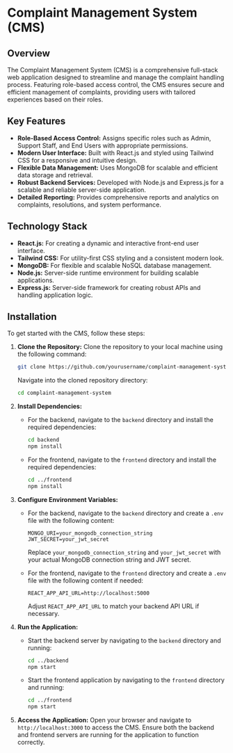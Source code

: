 # Complaint Management System (CMS)

## Overview

The Complaint Management System (CMS) is a comprehensive full-stack web application designed to streamline and manage the complaint handling process. Featuring role-based access control, the CMS ensures secure and efficient management of complaints, providing users with tailored experiences based on their roles.

## Key Features

- **Role-Based Access Control:** Assigns specific roles such as Admin, Support Staff, and End Users with appropriate permissions.
- **Modern User Interface:** Built with React.js and styled using Tailwind CSS for a responsive and intuitive design.
- **Flexible Data Management:** Uses MongoDB for scalable and efficient data storage and retrieval.
- **Robust Backend Services:** Developed with Node.js and Express.js for a scalable and reliable server-side application.
- **Detailed Reporting:** Provides comprehensive reports and analytics on complaints, resolutions, and system performance.

## Technology Stack

- **React.js:** For creating a dynamic and interactive front-end user interface.
- **Tailwind CSS:** For utility-first CSS styling and a consistent modern look.
- **MongoDB:** For flexible and scalable NoSQL database management.
- **Node.js:** Server-side runtime environment for building scalable applications.
- **Express.js:** Server-side framework for creating robust APIs and handling application logic.

## Installation

To get started with the CMS, follow these steps:

1. **Clone the Repository:**
   Clone the repository to your local machine using the following command:
   ```bash
   git clone https://github.com/yourusername/complaint-management-system.git
   ```
   Navigate into the cloned repository directory:
   ```bash
   cd complaint-management-system
   ```

2. **Install Dependencies:**
   * For the backend, navigate to the `backend` directory and install the required dependencies:
     ```bash
     cd backend
     npm install
     ```
   * For the frontend, navigate to the `frontend` directory and install the required dependencies:
     ```bash
     cd ../frontend
     npm install
     ```

3. **Configure Environment Variables:**
   * For the backend, navigate to the `backend` directory and create a `.env` file with the following content:
     ```
     MONGO_URI=your_mongodb_connection_string
     JWT_SECRET=your_jwt_secret
     ```
     Replace `your_mongodb_connection_string` and `your_jwt_secret` with your actual MongoDB connection string and JWT secret.

   * For the frontend, navigate to the `frontend` directory and create a `.env` file with the following content if needed:
     ```
     REACT_APP_API_URL=http://localhost:5000
     ```
     Adjust `REACT_APP_API_URL` to match your backend API URL if necessary.

4. **Run the Application:**
   * Start the backend server by navigating to the `backend` directory and running:
     ```bash
     cd ../backend
     npm start
     ```
   * Start the frontend application by navigating to the `frontend` directory and running:
     ```bash
     cd ../frontend
     npm start
     ```

5. **Access the Application:**
   Open your browser and navigate to `http://localhost:3000` to access the CMS. Ensure both the backend and frontend servers are running for the application to function correctly.
